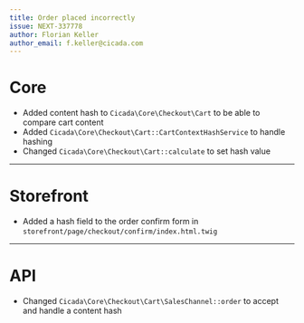 ```yaml
---
title: Order placed incorrectly
issue: NEXT-337778
author: Florian Keller
author_email: f.keller@cicada.com
---
```

# Core
* Added content hash to `Cicada\Core\Checkout\Cart` to be able to compare cart content
* Added `Cicada\Core\Checkout\Cart::CartContextHashService` to handle hashing
* Changed `Cicada\Core\Checkout\Cart::calculate` to set hash value
___
# Storefront
* Added a hash field to the order confirm form in `storefront/page/checkout/confirm/index.html.twig`
___
# API
* Changed `Cicada\Core\Checkout\Cart\SalesChannel::order` to accept and handle a content hash
